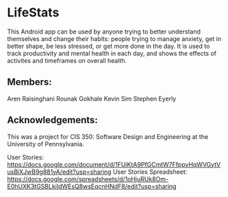 # LifeStats

This Android app can be used by anyone trying to better understand themselves and change their habits: people trying to manage anxiety, get in better shape, be less stressed, or get more done in the day. It is used to track productivity and mental health in each day, and shows the effects of activites and timeframes on overall health. 


Members: 
----------------
Aren Raisinghani
Rounak Gokhale
Kevin Sim
Stephen Eyerly

Acknowledgements:
-------------------
This was a project for CIS 350: Software Design and Engineering at the University of Pennsylvania.


User Stories: https://docs.google.com/document/d/1FUiKtA9PfGCmtW7FfppvHqWVGytVusBiXJwB9g881yA/edit?usp=sharing
User Stories Spreadsheet: https://docs.google.com/spreadsheets/d/1oHjuRUk8Om-E0hUXK3tGSBLkiIdWEsQ8wsEqcnHNdF8/edit?usp=sharing
